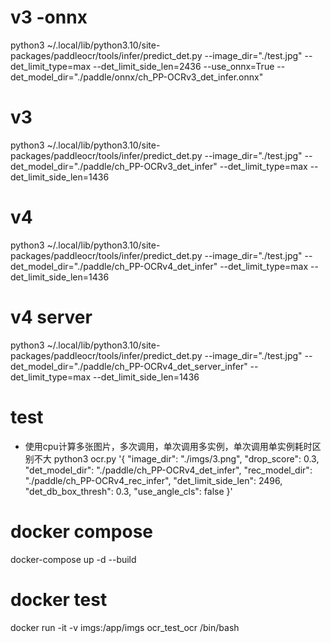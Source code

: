 # v3 -onnx
python3 ~/.local/lib/python3.10/site-packages/paddleocr/tools/infer/predict_det.py --image_dir="./test.jpg"   --det_limit_type=max --det_limit_side_len=2436 --use_onnx=True --det_model_dir="./paddle/onnx/ch_PP-OCRv3_det_infer.onnx"

# v3
python3 ~/.local/lib/python3.10/site-packages/paddleocr/tools/infer/predict_det.py --image_dir="./test.jpg" --det_model_dir="./paddle/ch_PP-OCRv3_det_infer"  --det_limit_type=max --det_limit_side_len=1436

# v4
python3 ~/.local/lib/python3.10/site-packages/paddleocr/tools/infer/predict_det.py --image_dir="./test.jpg" --det_model_dir="./paddle/ch_PP-OCRv4_det_infer"  --det_limit_type=max --det_limit_side_len=1436

# v4 server
python3 ~/.local/lib/python3.10/site-packages/paddleocr/tools/infer/predict_det.py --image_dir="./test.jpg" --det_model_dir="./paddle/ch_PP-OCRv4_det_server_infer"  --det_limit_type=max --det_limit_side_len=1436

# test
* 使用cpu计算多张图片，多次调用，单次调用多实例，单次调用单实例耗时区别不大
python3 ocr.py '{    "image_dir": "./imgs/3.png",    "drop_score": 0.3,    "det_model_dir": "./paddle/ch_PP-OCRv4_det_infer",    "rec_model_dir": "./paddle/ch_PP-OCRv4_rec_infer",    "det_limit_side_len": 2496, "det_db_box_thresh": 0.3,    "use_angle_cls": false }'

# docker compose
docker-compose up -d --build

# docker test
docker run -it -v imgs:/app/imgs ocr_test_ocr /bin/bash